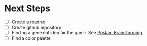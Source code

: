 # Next Steps
- [ ] Create a readme
- [ ] Create github repository
- [ ] Finding a genereal idea for the game. See [PreJam Brainstorming](DevLog/PreJam%20Brainstorming.md)
- [ ] Find a color palette 

